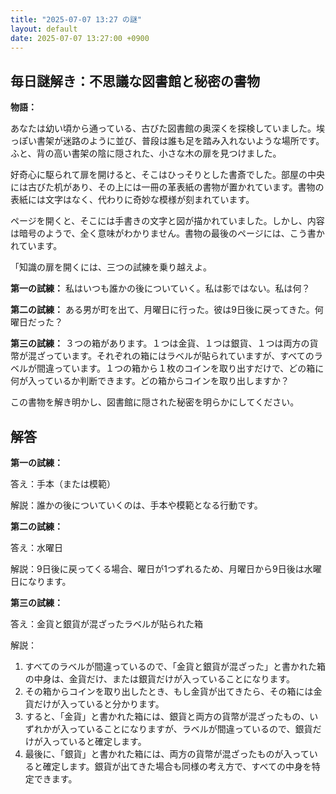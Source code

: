 ```yaml
---
title: "2025-07-07 13:27 の謎"
layout: default
date: 2025-07-07 13:27:00 +0900
---
```

## 毎日謎解き：不思議な図書館と秘密の書物

**物語：**

あなたは幼い頃から通っている、古びた図書館の奥深くを探検していました。埃っぽい書架が迷路のように並び、普段は誰も足を踏み入れないような場所です。ふと、背の高い書架の陰に隠された、小さな木の扉を見つけました。

好奇心に駆られて扉を開けると、そこはひっそりとした書斎でした。部屋の中央には古びた机があり、その上には一冊の革表紙の書物が置かれています。書物の表紙には文字はなく、代わりに奇妙な模様が刻まれています。

ページを開くと、そこには手書きの文字と図が描かれていました。しかし、内容は暗号のようで、全く意味がわかりません。書物の最後のページには、こう書かれています。

「知識の扉を開くには、三つの試練を乗り越えよ。

**第一の試練：**
私はいつも誰かの後についていく。私は影ではない。私は何？

**第二の試練：**
ある男が町を出て、月曜日に行った。彼は9日後に戻ってきた。何曜日だった？

**第三の試練：**
３つの箱があります。１つは金貨、１つは銀貨、１つは両方の貨幣が混ざっています。それぞれの箱にはラベルが貼られていますが、すべてのラベルが間違っています。１つの箱から１枚のコインを取り出すだけで、どの箱に何が入っているか判断できます。どの箱からコインを取り出しますか？

この書物を解き明かし、図書館に隠された秘密を明らかにしてください。

## 解答

**第一の試練：**

答え：手本（または模範）

解説：誰かの後についていくのは、手本や模範となる行動です。

**第二の試練：**

答え：水曜日

解説：9日後に戻ってくる場合、曜日が1つずれるため、月曜日から9日後は水曜日になります。

**第三の試練：**

答え：金貨と銀貨が混ざったラベルが貼られた箱

解説：
1. すべてのラベルが間違っているので、「金貨と銀貨が混ざった」と書かれた箱の中身は、金貨だけ、または銀貨だけが入っていることになります。
2. その箱からコインを取り出したとき、もし金貨が出てきたら、その箱には金貨だけが入っていると分かります。
3. すると、「金貨」と書かれた箱には、銀貨と両方の貨幣が混ざったもの、いずれかが入っていることになりますが、ラベルが間違っているので、銀貨だけが入っていると確定します。
4. 最後に、「銀貨」と書かれた箱には、両方の貨幣が混ざったものが入っていると確定します。銀貨が出てきた場合も同様の考え方で、すべての中身を特定できます。
